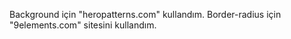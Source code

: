 Background için "heropatterns.com" kullandım.
Border-radius için "9elements.com" sitesini kullandım.